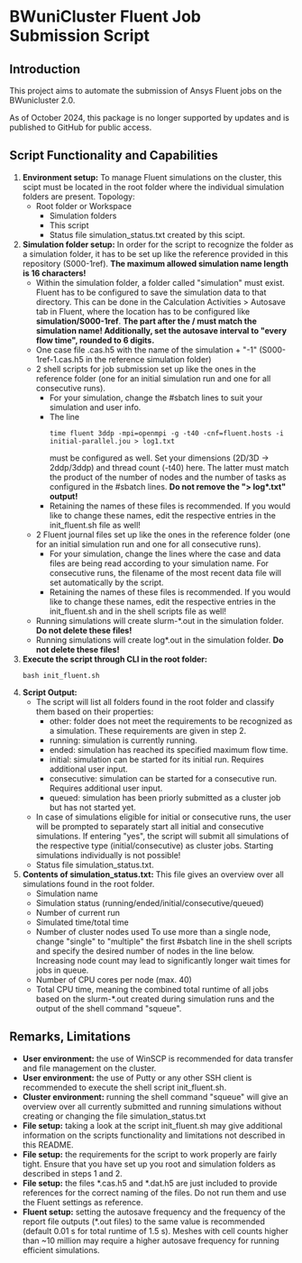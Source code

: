 # BWuniCluster Fluent Job Submission Script

## Introduction

This project aims to automate the submission of Ansys Fluent jobs on the BWunicluster 2.0.

As of October 2024, this package is no longer supported by updates and is published to GitHub for public access.


## Script Functionality and Capabilities

1. __Environment setup:__
    To manage Fluent simulations on the cluster, this scipt must be located in the root folder where the individual simulation folders are present. Topology:
    - Root folder or Workspace
        - Simulation folders
        - This script
        - Status file simulation_status.txt created by this scipt.
2. __Simulation folder setup:__
    In order for the script to recognize the folder as a simulation folder, it has to be set up like the reference provided in this repository (S000-1ref). __The maximum allowed simulation name length is 16 characters!__
    - Within the simulation folder, a folder called "simulation" must exist. Fluent has to be configured to save the simulation data to that directory. This can be done in the Calculation Activities > Autosave tab in Fluent, where the location has to be configured like __simulation/S000-1ref__. __The part after the / must match the simulation name! Additionally, set the autosave interval to "every flow time", rounded to 6 digits.__
    - One case file .cas.h5 with the name of the simulation + "-1" (S000-1ref-1.cas.h5 in the reference simulation folder)
    - 2 shell scripts for job submission set up like the ones in the reference folder (one for an initial simulation run and one for all consecutive runs). 
        - For your simulation, change the #sbatch lines to suit your simulation and user info. 
        - The line
            ```
            time fluent 3ddp -mpi=openmpi -g -t40 -cnf=fluent.hosts -i initial-parallel.jou > log1.txt
            ```
            must be configured as well. Set your dimensions (2D/3D -> 2ddp/3ddp) and thread count (-t40) here. The latter must match the product of the number of nodes and the number of tasks as configured in the #sbatch lines. __Do not remove the "> log*.txt" output!__
        - Retaining the names of these files is recommended. If you would like to change these names, edit the respective entries in the init_fluent.sh file as well!
    - 2 Fluent journal files set up like the ones in the reference folder (one for an initial simulation run and one for all consecutive runs). 
        - For your simulation, change the lines where the case and data files are being read according to your simulation name. For consecutive runs, the filename of the most recent data file will set automatically by the script. 
        - Retaining the names of these files is recommended. If you would like to change these names, edit the respective entries in the init_fluent.sh and in the shell scripts file as well!
    - Running simulations will create slurm-*.out in the simulation folder. __Do not delete these files!__
    - Running simulations will create log*.out in the simulation folder. __Do not delete these files!__
3. __Execute the script through CLI in the root folder:__
    ```
    bash init_fluent.sh
    ```
4. __Script Output:__
    - The script will list all folders found in the root folder and classify them based on their properties:
        - other: folder does not meet the requirements to be recognized as a simulation. These requirements are given in step 2.
        - running: simulation is currently running.
        - ended: simulation has reached its specified maximum flow time.
        - initial: simulation can be started for its initial run. Requires additional user input.
        - consecutive: simulation can be started for a consecutive run. Requires additional user input.
        - queued: simulation has been priorly submitted as a cluster job but has not started yet.
    - In case of simulations eligible for initial or consecutive runs, the user will be prompted to separately start all initial and consecutive simulations. If entering "yes", the script will submit all simulations of the respective type (initial/consecutive) as cluster jobs. Starting simulations individually is not possible!
    - Status file simulation_status.txt.
5. __Contents of simulation_status.txt:__
    This file gives an overview over all simulations found in the root folder.
    - Simulation name
    - Simulation status (running/ended/initial/consecutive/queued)
    - Number of current run
    - Simulated time/total time
    - Number of cluster nodes used
        To use more than a single node, change "single" to "multiple" the first #sbatch line in the shell scripts and specify the desired number of nodes in the line below. Increasing node count may lead to significantly longer wait times for jobs in queue.
    - Number of CPU cores per node (max. 40)
    - Total CPU time, meaning the combined total runtime of all jobs based on the slurm-*.out created during simulation runs and the output of the shell command "squeue".


## Remarks, Limitations

- __User environment:__ the use of WinSCP is recommended for data transfer and file management on the cluster.
- __User environment:__ the use of Putty or any other SSH client is recommended to execute the shell script init_fluent.sh. 
- __Cluster environment:__ running the shell command "squeue" will give an overview over all currently submitted and running simulations without creating or changing the file simulation_status.txt
- __File setup:__ taking a look at the script init_fluent.sh may give additional information on the scripts functionality and limitations not described in this README.
- __File setup:__ the requirements for the script to work properly are fairly tight. Ensure that you have set up you root and simulation folders as described in steps 1 and 2.
- __File setup:__ the files *.cas.h5 and *.dat.h5 are just included to provide references for the correct naming of the files. Do not run them and use the Fluent settings as reference.
- __Fluent setup:__ setting the autosave frequency and the frequency of the report file outputs (*.out files) to the same value is recommended (default 0.01 s for total runtime of 1.5 s). Meshes with cell counts higher than ~10 million may require a higher autosave frequency for running efficient simulations. 